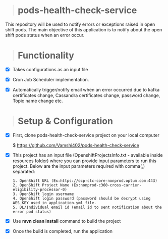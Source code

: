 > # pods-health-check-service

This repository will be used to notify errors or exceptions raised in open shift pods. The main objective of this application is to notify about the open shift pods status when an error occur.


> # Functionality

- [x] Takes configurations as an input file
- [x] Cron Job Scheduler implementation.
- [x] Automatically trigger/notify email when an error occurred due to kafka certificates change, Cassandra certificates change, password change, Topic name change etc.


> # Setup & Configuration

- [x] First, clone pods-health-check-service project on your local computer

  $ https://github.com/Vamshi402/pods-health-check-service


- [x] This project has an input file (OpenshiftProjectsInfo.txt - available inside resources folder) where you can provide input parameters to run this project. Below are the input parameters required with comma(,) separated:

      1. OpenShift URL (Ex:https://ocp-ctc-core-nonprod.optum.com:443)
      2. OpenShift Project Name (Ex:nonprod-c360-cross-carrier-eligibility-processor-0)
      3. OpenShift login username
      4. OpenShift login password (password should be decrypt using AES_KEY used in application.yml file.
      5. DL/Individual email id (email id to sent notification about the error pod status)


- [x] Use **mvn clean install** command to build the project

- [x] Once the build is completed, run the application
